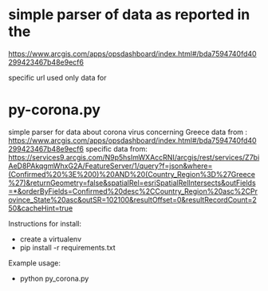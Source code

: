 # simple parser of data as reported in the 
https://www.arcgis.com/apps/opsdashboard/index.html#/bda7594740fd40299423467b48e9ecf6

specific url used
only data for


# py-corona.py
simple parser for data about corona virus concerning Greece
data from : https://www.arcgis.com/apps/opsdashboard/index.html#/bda7594740fd40299423467b48e9ecf6
specific data from: https://services9.arcgis.com/N9p5hsImWXAccRNI/arcgis/rest/services/Z7biAeD8PAkqgmWhxG2A/FeatureServer/1/query?f=json&where=(Confirmed%20%3E%200)%20AND%20(Country_Region%3D%27Greece%27)&returnGeometry=false&spatialRel=esriSpatialRelIntersects&outFields=*&orderByFields=Confirmed%20desc%2CCountry_Region%20asc%2CProvince_State%20asc&outSR=102100&resultOffset=0&resultRecordCount=250&cacheHint=true

Instructions for install:
* create a virtualenv
* pip install -r requirements.txt

Example usage:
* python py_corona.py 
